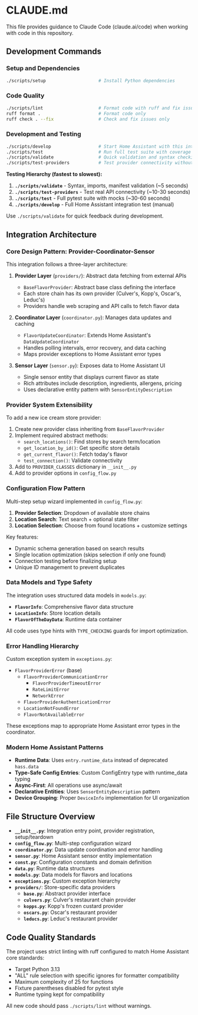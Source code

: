 # CLAUDE.md

This file provides guidance to Claude Code (claude.ai/code) when working with code in this repository.

## Development Commands

### Setup and Dependencies
```bash
./scripts/setup                    # Install Python dependencies
```

### Code Quality
```bash
./scripts/lint                     # Format code with ruff and fix issues
ruff format .                      # Format code only
ruff check . --fix                 # Check and fix issues only
```

### Development and Testing
```bash
./scripts/develop                  # Start Home Assistant with this integration loaded
./scripts/test                     # Run full test suite with coverage
./scripts/validate                 # Quick validation and syntax checking
./scripts/test-providers           # Test provider connectivity without HA
```

**Testing Hierarchy (fastest to slowest):**
1. **`./scripts/validate`** - Syntax, imports, manifest validation (~5 seconds)
2. **`./scripts/test-providers`** - Test real API connectivity (~10-30 seconds)
3. **`./scripts/test`** - Full pytest suite with mocks (~30-60 seconds)
4. **`./scripts/develop`** - Full Home Assistant integration test (manual)

Use `./scripts/validate` for quick feedback during development.

## Integration Architecture

### Core Design Pattern: Provider-Coordinator-Sensor
This integration follows a three-layer architecture:

1. **Provider Layer** (`providers/`): Abstract data fetching from external APIs
   - `BaseFlavorProvider`: Abstract base class defining the interface
   - Each store chain has its own provider (Culver's, Kopp's, Oscar's, Leduc's)
   - Providers handle web scraping and API calls to fetch flavor data

2. **Coordinator Layer** (`coordinator.py`): Manages data updates and caching
   - `FlavorUpdateCoordinator`: Extends Home Assistant's `DataUpdateCoordinator`
   - Handles polling intervals, error recovery, and data caching
   - Maps provider exceptions to Home Assistant error types

3. **Sensor Layer** (`sensor.py`): Exposes data to Home Assistant UI
   - Single sensor entity that displays current flavor as state
   - Rich attributes include description, ingredients, allergens, pricing
   - Uses declarative entity pattern with `SensorEntityDescription`

### Provider System Extensibility
To add a new ice cream store provider:

1. Create new provider class inheriting from `BaseFlavorProvider`
2. Implement required abstract methods:
   - `search_locations()`: Find stores by search term/location
   - `get_location_by_id()`: Get specific store details
   - `get_current_flavor()`: Fetch today's flavor
   - `test_connection()`: Validate connectivity
3. Add to `PROVIDER_CLASSES` dictionary in `__init__.py`
4. Add to provider options in `config_flow.py`

### Configuration Flow Pattern
Multi-step setup wizard implemented in `config_flow.py`:

1. **Provider Selection**: Dropdown of available store chains
2. **Location Search**: Text search + optional state filter
3. **Location Selection**: Choose from found locations + customize settings

Key features:
- Dynamic schema generation based on search results
- Single location optimization (skips selection if only one found)
- Connection testing before finalizing setup
- Unique ID management to prevent duplicates

### Data Models and Type Safety
The integration uses structured data models in `models.py`:

- **`FlavorInfo`**: Comprehensive flavor data structure
- **`LocationInfo`**: Store location details
- **`FlavorOfTheDayData`**: Runtime data container

All code uses type hints with `TYPE_CHECKING` guards for import optimization.

### Error Handling Hierarchy
Custom exception system in `exceptions.py`:
- `FlavorProviderError` (base)
  - `FlavorProviderCommunicationError`
    - `FlavorProviderTimeoutError`
    - `RateLimitError`
    - `NetworkError`
  - `FlavorProviderAuthenticationError`
  - `LocationNotFoundError`
  - `FlavorNotAvailableError`

These exceptions map to appropriate Home Assistant error types in the coordinator.

### Modern Home Assistant Patterns
- **Runtime Data**: Uses `entry.runtime_data` instead of deprecated `hass.data`
- **Type-Safe Config Entries**: Custom ConfigEntry type with runtime_data typing
- **Async-First**: All operations use async/await
- **Declarative Entities**: Uses `SensorEntityDescription` pattern
- **Device Grouping**: Proper `DeviceInfo` implementation for UI organization

## File Structure Overview

- **`__init__.py`**: Integration entry point, provider registration, setup/teardown
- **`config_flow.py`**: Multi-step configuration wizard
- **`coordinator.py`**: Data update coordination and error handling
- **`sensor.py`**: Home Assistant sensor entity implementation
- **`const.py`**: Configuration constants and domain definition
- **`data.py`**: Runtime data structures
- **`models.py`**: Data models for flavors and locations
- **`exceptions.py`**: Custom exception hierarchy
- **`providers/`**: Store-specific data providers
  - **`base.py`**: Abstract provider interface
  - **`culvers.py`**: Culver's restaurant chain provider
  - **`kopps.py`**: Kopp's frozen custard provider
  - **`oscars.py`**: Oscar's restaurant provider
  - **`leducs.py`**: Leduc's restaurant provider

## Code Quality Standards

The project uses strict linting with ruff configured to match Home Assistant core standards:
- Target Python 3.13
- "ALL" rule selection with specific ignores for formatter compatibility
- Maximum complexity of 25 for functions
- Fixture parentheses disabled for pytest style
- Runtime typing kept for compatibility

All new code should pass `./scripts/lint` without warnings.